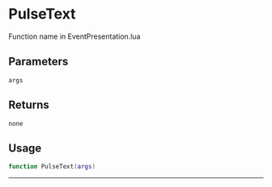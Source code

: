 # PulseText
Function name in EventPresentation.lua
## Parameters
`args`
## Returns
`none`
## Usage
```lua
function PulseText(args)
```
---

